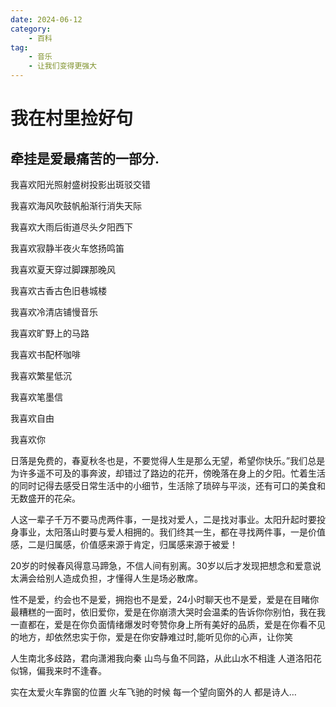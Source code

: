 ```yaml
---
date: 2024-06-12
category: 
    - 百科
tag:
    - 音乐
    - 让我们变得更强大
---
```

# 我在村里捡好句

牵挂是爱最痛苦的一部分.
---

我喜欢阳光照射盛树投影出斑驳交错

我喜欢海风吹鼓帆船渐行消失天际

我喜欢大雨后街道尽头夕阳西下

我喜欢寂静半夜火车悠扬鸣笛

我喜欢夏天穿过脚踝那晚风

我喜欢古香古色旧巷城楼

我喜欢冷清店铺慢音乐

我喜欢旷野上的马路

我喜欢书配杯咖啡

我喜欢繁星低沉

我喜欢笔墨信

我喜欢自由

我喜欢你


日落是免费的，春夏秋冬也是，不要觉得人生是那么无望，希望你快乐。”我们总是为许多遥不可及的事奔波，却错过了路边的花开，傍晚落在身上的夕阳。忙着生活的同时记得去感受日常生活中的小细节，生活除了琐碎与平淡，还有可口的美食和无数盛开的花朵。


人这一辈子千万不要马虎两件事，一是找对爱人，二是找对事业。太阳升起时要投身事业，太阳落山时要与爱人相拥的。我们终其一生，都在寻找两件事，一是价值感，二是归属感，价值感来源于肯定，归属感来源于被爱！


20岁的时候春风得意马蹄急，不信人间有别离。30岁以后才发现把想念和爱意说太满会给别人造成负担，才懂得人生是场必散席。

性不是爱，约会也不是爱，拥抱也不是爱，24小时聊天也不是爱，爱是在目睹你最糟糕的一面时，依旧爱你，爱是在你崩溃大哭时会温柔的告诉你你别怕，我在我一直都在，爱是在你负面情绪爆发时夸赞你身上所有美好的品质，爱是在你看不见的地方，却依然忠实于你，爱是在你安静难过时,能听见你的心声，让你笑



人生南北多歧路，君向潇湘我向秦
山鸟与鱼不同路，从此山水不相逢
人道洛阳花似锦，偏我来时不逢春。


实在太爱火车靠窗的位置 
火车飞驰的时候 
每一个望向窗外的人 
都是诗人…
